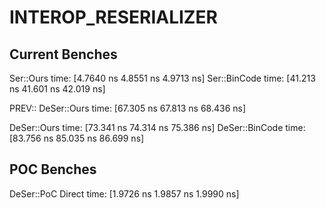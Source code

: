 # INTEROP_RESERIALIZER

## Current Benches

Ser::Ours               time:   [4.7640 ns 4.8551 ns 4.9713 ns]
Ser::BinCode            time:   [41.213 ns 41.601 ns 42.019 ns]

PREV:: DeSer::Ours             time:   [67.305 ns 67.813 ns 68.436 ns]

DeSer::Ours             time:   [73.341 ns 74.314 ns 75.386 ns]
DeSer::BinCode          time:   [83.756 ns 85.035 ns 86.699 ns]


## POC Benches

DeSer::PoC Direct       time:   [1.9726 ns 1.9857 ns 1.9990 ns]

